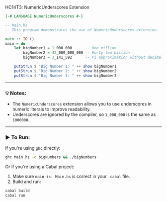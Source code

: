 HC14T3: NumericUnderscores Extension

```haskell
{-# LANGUAGE NumericUnderscores #-}

-- Main.hs
-- This program demonstrates the use of NumericUnderscores extension.

main :: IO ()
main = do
    let bigNumber1 = 1_000_000      -- One million
        bigNumber2 = 42_000_000_000 -- Forty-two billion
        bigNumber3 = 3_141_592      -- Pi approximation without decimal

    putStrLn $ "Big Number 1: " ++ show bigNumber1
    putStrLn $ "Big Number 2: " ++ show bigNumber2
    putStrLn $ "Big Number 3: " ++ show bigNumber3
```

---

### 💡 Notes:

* The `NumericUnderscores` extension allows you to use underscores in numeric literals to improve readability.
* Underscores are ignored by the compiler, so `1_000_000` is the same as `1000000`.

---

### ▶️ To Run:

If you're using `ghc` directly:

```bash
ghc Main.hs -o bigNumbers && ./bigNumbers
```

Or if you're using a Cabal project:

1. Make sure `main-is: Main.hs` is correct in your `.cabal` file.
2. Build and run:

```bash
cabal build
cabal run
```

